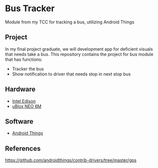# Bus Tracker
Module from my TCC for tracking a bus, utilizing Android Things

## Project

In my final project graduate, we will development app for deficient visuals that needs take a bus. This repository contains the project for bus module that has functions:

- Tracker the bus
- Show notification to driver that needs stop in next stop bus

## Hardware

- [Intel Edison](https://software.intel.com/en-us/iot/hardware/edison)
- [uBlox NEO 6M](https://www.u-blox.com/en/product/neo-6-series)

## Software

- [Android Things](https://developer.android.com/things/index.html)

## References

https://github.com/androidthings/contrib-drivers/tree/master/gps

